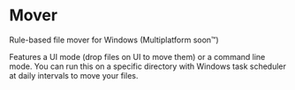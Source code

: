 # Mover
Rule-based file mover for Windows (Multiplatform soon™)

Features a UI mode (drop files on UI to move them) or a command line mode. 
You can run this on a specific directory with Windows task scheduler at daily intervals to move your files.
